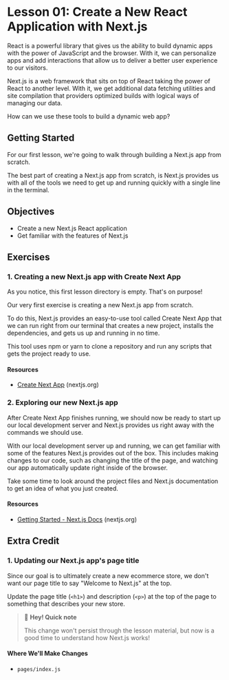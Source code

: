# Lesson 01: Create a New React Application with Next.js

React is a powerful library that gives us the ability to build dynamic apps with the power of JavaScript and the browser. With it, we can personalize apps and add interactions that allow us to deliver a better user experience to our visitors.

Next.js is a web framework that sits on top of React taking the power of React to another level. With it, we get additional data fetching utilities and site compilation that providers optimized builds with logical ways of managing our data.

How can we use these tools to build a dynamic web app?

## Getting Started

For our first lesson, we're going to walk through building a Next.js app from scratch.

The best part of creating a Next.js app from scratch, is Next.js provides us with all of the tools we need to get up and running quickly with a single line in the terminal.

## Objectives
* Create a new Next.js React application
* Get familiar with the features of Next.js

## Exercises

### 1. Creating a new Next.js app with Create Next App

As you notice, this first lesson directory is empty. That's on purpose!

Our very first exercise is creating a new Next.js app from scratch.

To do this, Next.js provides an easy-to-use tool called Create Next App that we can run right from our terminal that creates a new project, installs the dependencies, and gets us up and running in no time.

This tool uses npm or yarn to clone a repository and run any scripts that gets the project ready to use.

#### Resources
* [Create Next App](https://nextjs.org/docs/api-reference/create-next-app) (nextjs.org)

### 2. Exploring our new Next.js app

After Create Next App finishes running, we should now be ready to start up our local development server and Next.js provides us right away with the commands we should use.

With our local development server up and running, we can get familiar with some of the features Next.js provides out of the box. This includes making changes to our code, such as changing the title of the page, and watching our app automatically update right inside of the browser.

Take some time to look around the project files and Next.js documentation to get an idea of what you just created.

#### Resources
* [Getting Started - Next.js Docs](https://nextjs.org/docs/getting-started) (nextjs.org)

## Extra Credit

### 1. Updating our Next.js app's page title

Since our goal is to ultimately create a new ecommerce store, we don't want our page title to say "Welcome to Next.js" at the top.

Update the page title (`<h1>`) and description (`<p>`) at the top of the page to something that describes your new store.

> 👋 **Hey! Quick note**
>
> This change won't persist through the lesson material, but now is a good time to understand how Next.js works!

#### Where We'll Make Changes
* `pages/index.js`
